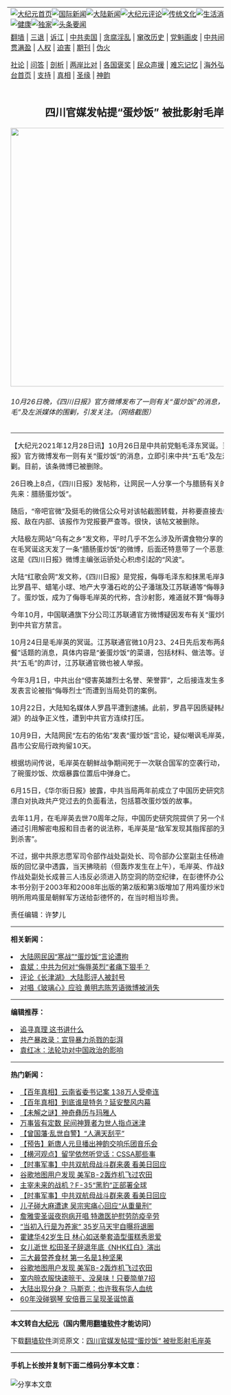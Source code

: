 <a name="1" id="1" target="_blank"></a><span id="1"></span>
<table align=center border="0"><tr><td colspan="2" VALIGN=TOP><a href="https://github.com/iehdxr350/djy/blob/master/gb/nf1351518.md#1"><img src="https://raw.githubusercontent.com/iehdxr350/www/master/t/djy/1.jpg" title="大纪元首页" alt="大纪元首页"></a><a href="https://github.com/iehdxr350/djy/blob/master/gb/n24hr.md#1"><img src="https://raw.githubusercontent.com/iehdxr350/www/master/t/djy/3.jpg" title="国际新闻" alt="国际新闻"></a><a href="https://github.com/iehdxr350/djy/blob/master/gb/nsc413.md#1"><img src="https://raw.githubusercontent.com/iehdxr350/www/master/t/djy/4.jpg" title="大陆新闻" alt="大陆新闻"></a><a href="https://github.com/iehdxr350/djy/blob/master/gb/news392.md#1"><img src="https://raw.githubusercontent.com/iehdxr350/www/master/t/djy/5.jpg" title="大纪元评论" alt="大纪元评论"></a><a href="https://github.com/iehdxr350/djy/blob/master/gb/news2007.md#1"><img src="https://raw.githubusercontent.com/iehdxr350/www/master/t/djy/6.jpg" title="传统文化" alt="传统文化"></a><a href="https://github.com/iehdxr350/djy/blob/master/gb/news2008.md#1"><img src="https://raw.githubusercontent.com/iehdxr350/www/master/t/djy/7.jpg" title="生活消费" alt="生活消费"></a><a href="https://github.com/iehdxr350/djy/blob/master/gb/ncyule.md#1"><img src="https://raw.githubusercontent.com/iehdxr350/www/master/t/djy/8.jpg" title="娱乐休闲" alt="娱乐休闲"></a><a href="https://github.com/iehdxr350/djy/blob/master/gb/nsc1002.md#1"><img src="https://raw.githubusercontent.com/iehdxr350/www/master/t/djy/9.jpg" title="健康" alt="健康"></a><a href="https://github.com/iehdxr350/djy/blob/master/gb/nf6092.md#1"><img src="https://raw.githubusercontent.com/iehdxr350/www/master/t/djy/10a.jpg" title="独家" alt="独家"></a><a href="https://github.com/iehdxr350/djy/blob/master/gb/nf4514.md#1"><img src="https://raw.githubusercontent.com/iehdxr350/www/master/t/djy/12a.jpg" title="头条要闻" alt="头条要闻"></a></td></tr>
<tr><td colspan="2" VALIGN=TOP><a target="_blank" href="https://github.com/iehdxr350/www/blob/master/README.md?zsrh#1">翻墙</a> | <a target="_blank" href="https://github.com/iehdxr350/djy/blob/master/gb/nf5657.md#1">三退</a> | <a target="_blank" href="https://github.com/iehdxr350/djy/blob/master/gb/nf6124.md#1">诉江</a> | <a target="_blank" href="https://github.com/iehdxr350/djy/blob/master/gb/nf1176117.md#1">中共卖国</a> | <a target="_blank" href="https://github.com/iehdxr350/djy/blob/master/gb/nf5773.md#1">贪腐淫乱</a> | <a target="_blank" href="https://github.com/iehdxr350/djy/blob/master/gb/nf1176115.md#1">窜改历史</a> | <a target="_blank" href="https://github.com/iehdxr350/djy/blob/master/gb/nf1176107.md#1">党魁画皮</a> | <a target="_blank" href="https://github.com/iehdxr350/djy/blob/master/gb/nf1320400.md#1">中共间谍</a> | <a target="_blank" href="https://github.com/iehdxr350/djy/blob/master/gb/nf1176114.md#1">破坏传统</a> | <a target="_blank" href="https://github.com/iehdxr350/ntdtv/blob/master/gb/prog447_1.md#1">恶贯满盈</a> | <a target="_blank" href="https://github.com/iehdxr350/djy/blob/master/gb/ncid278.md#1">人权</a> | <a target="_blank" href="https://github.com/iehdxr350/djy/blob/master/gb/nf1176111.md#1">迫害</a> | <a target="_blank" href="https://gitlab.com/szzdlab/mh-qikan/blob/master/README.md#1">期刊</a> | <a target="_blank" href="https://github.com/iehdxr350/djy/blob/master/gb/nf5562.md#1">伪火</a></p><p><a target="_blank" href="https://github.com/iehdxr350/djy/blob/master/gb/9p.md#1">社论</a> | <a target="_blank" href="https://github.com/iehdxr350/djy/blob/master/gb/nf4378.md#1">问答</a> | <a target="_blank" href="https://github.com/iehdxr350/djy/blob/master/gb/nf5792.md#1">剖析</a> | <a target="_blank" href="https://github.com/iehdxr350/djy/blob/master/gb/nf5735.md#1">两岸比对</a> | <a target="_blank" href="https://github.com/iehdxr350/djy/blob/master/gb/nf6119.md#1">各国褒奖</a> | <a target="_blank" href="https://github.com/iehdxr350/djy/blob/master/gb/nf6120.md#1">民众声援</a> | <a target="_blank" href="https://github.com/iehdxr350/djy/blob/master/gb/nf1188594.md#1">难忘记忆</a> | <a target="_blank" href="https://github.com/iehdxr350/djy/blob/master/gb/nf3180.md#1">海外弘传</a> | <a target="_blank" href="https://github.com/iehdxr350/djy/blob/master/gb/nf5410.md#1">万人上访</a> | <a target="_blank" href="https://github.com/iehdxr350/www/blob/master/README.md?zsrh#1">平台首页</a> | <a target="_blank" href="https://github.com/iehdxr350/djy/blob/master/gb/nf4386.md#1">支持</a> | <a target="_blank" href="https://github.com/iehdxr350/djy/blob/master/gb/nf4389.md#1">真相</a> | <a target="_blank" href="https://github.com/iehdxr350/djy/blob/master/gb/nf5790.md#1">圣缘</a> | <a target="_blank" href="https://github.com/iehdxr350/djy/blob/master/gb/nf4786.md#1">神韵</a></td></tr>
<tr><td VALIGN=TOP width="626"><h2 align=center>四川官媒发帖提“蛋炒饭” 被批影射毛岸英</h2>
<img width="600" src="https://i.epochtimes.com/assets/uploads/2021/12/id13463965-9638-a179597934e9f033d-496x400.jpg" />
<h6>10月26日晚，《四川日报》官方微博发布了一则有关“蛋炒饭”的消息，遭到中共“五毛”及左派媒体的围剿，引发关注。（网络截图）
</h6>
<hr>
	<p>【大纪元2021年12月28日讯】10月26日是中共前党魁<ahref="https://github.com/iehdxr350/djy/blob/master/gb/tag/%E6%AF%9B%E6%B3%BD%E4%B8%9C.md#1">毛泽东</a>冥诞。当晚，<ahref="https://github.com/iehdxr350/djy/blob/master/gb/tag/%E3%80%8A%E5%9B%9B%E5%B7%9D%E6%97%A5%E6%8A%A5%E3%80%8B.md#1">《四川日报》</a>官方微博发布一则有关“<ahref="https://github.com/iehdxr350/djy/blob/master/gb/tag/%E8%9B%8B%E7%82%92%E9%A5%AD.md#1">蛋炒饭</a>”的消息，立即引来中共“五毛”及左派媒体的围剿。目前，该条微博已被删除。</p>
<p>26日晚上8点，<ahref="https://github.com/iehdxr350/djy/blob/master/gb/tag/%E3%80%8A%E5%9B%9B%E5%B7%9D%E6%97%A5%E6%8A%A5%E3%80%8B.md#1">《四川日报》</a>发帖称，让网民一人分享一个与腊肠有关的料理，“川川先来：腊肠<ahref="https://github.com/iehdxr350/djy/blob/master/gb/tag/%E8%9B%8B%E7%82%92%E9%A5%AD.md#1">蛋炒饭</a>”。</p>
<p>随后，“帝吧官微”及挺毛的微信公众号对该帖截图转载，并称要直接去中纪委网站举报、敌在内部、该报作为党报要严查等。很快，该帖文被删除。</p>
<p>大陆极左网站“乌有之乡”发文称，平时几乎不怎么涉及所谓食物分享的，千挑万选地在毛冥诞这天发了一条“腊肠蛋炒饭”的微博，后面还特意带了一个恶意满满的表情。这是《四川日报》微博主编张运骄处心积虑引起的“风波”。</p>
<p>大陆“红歌会网”发文称，《四川日报》是党报，侮辱<ahref="https://github.com/iehdxr350/djy/blob/master/gb/tag/%E6%AF%9B%E6%B3%BD%E4%B8%9C.md#1">毛泽东</a>和抹黑<ahref="https://github.com/iehdxr350/djy/blob/master/gb/tag/%E6%AF%9B%E5%B2%B8%E8%8B%B1.md#1">毛岸英</a>“影响恶劣”，比罗昌平、蜡笔小球、地产大亨潘石屹的公子潘瑞及江苏联通等“侮辱英烈”严重多了。蛋炒饭，成为了侮辱毛岸英的代称，含沙射影，难道就不算“侮辱英烈”吗？</p>
<p>今年10月，中国联通旗下分公司江苏联通官方微博疑因发布有关“蛋炒饭”的消息，遭到中共官方禁言。</p>
<p>10月24日是<ahref="https://github.com/iehdxr350/djy/blob/master/gb/tag/%E6%AF%9B%E5%B2%B8%E8%8B%B1.md#1">毛岸英</a>的冥诞。江苏联通官微10月23、24日先后发布两条关于“一日三餐”话题的消息，具体内容是“姜蛋炒饭”的菜谱，包括材料、做法等。该微博引发中共“五毛”的声讨，江苏联通官微也被人举报。</p>
<p>今年3月1日，中共出台“侵害英雄烈士名誉、荣誉罪”，之后接连发生多起中国公民因发表言论被指“侮辱烈士”而遭到当局处罚的案例。</p>
<p>10月22日，大陆知名媒体人罗昌平遭到逮捕。此前，罗昌平因质疑韩战电影《长津湖》的战争正义性，遭到中共官方连续打压。</p>
<p>10月9日，大陆网民“左右的佑佑”发表“蛋炒饭”言论，疑似嘲讽毛岸英，遭江西省南昌市公安局行政拘留10天。</p>
<p>根据坊间传说，毛岸英在朝鲜战争期间死于一次联合国军的空袭行动，他因为点火做了碗蛋炒饭、炊烟暴露位置后中弹身亡。</p>
<p>6月15日，《华尔街日报》披露，中共当局两年前成立了中国历史研究院，企图反驳与漂白对执政共产党过去的负面看法，包括篡改蛋炒饭的故事。</p>
<p>去年11月，在毛岸英去世70周年之际，中国历史研究院提供了另一个版本的故事，通过引用解密电报和目击者的说法称，毛岸英是“敌军发现其指挥部的无线电信号后遭到杀害”。</p>
<p>不过，据中共原志愿军司令部作战处副处长、司令部办公室副主任杨迪在1998年出版的回忆录中透露，当天拂晓前（但轰炸发生在上午），毛岸英、作战处参谋高瑞欣和作战处副处长成普三人违反必须进入防空洞的防空纪律，在彭德怀办公室中炒饭。这本书分别于2003年和2008年出版的第2版和第3版增加了用鸡蛋炒米饭的细节，并说明所用鸡蛋是朝鲜军方送给彭德怀的，在当时相当珍贵。</p>
<p>责任编辑：许梦儿</p>
	
<hr>


<strong>相关新闻：</strong>
<li><a href="https://github.com/iehdxr350/djy/blob/master/gb/21/10/12/n13300302.md#1">大陆网民因“寒战”“蛋炒饭”言论遭拘</a></li>
<li><a href="https://github.com/iehdxr350/djy/blob/master/gb/21/10/14/n13303412.md#1">袁斌：中共为何对“侮辱英烈”者痛下狠手？</a></li>
<li><a href="https://github.com/iehdxr350/djy/blob/master/gb/21/10/16/n13308384.md#1">评论《长津湖》 大陆影评人被封号</a></li>
<li><a href="https://github.com/iehdxr350/djy/blob/master/gb/21/10/17/n13309580.md#1">对唱《玻璃心》应验 黄明志陈芳语微博被消失</a></li>
<hr>


<strong>编辑推荐：</strong>
<li><a href="https://github.com/upjkzu3674/djy/blob/master/gb/19/1/5/n10955468.md?dfh#1" target="_blank">追寻真理 这书讲什么</a></li><li><a href="https://github.com/tsiac2612/djy/blob/master/gb/18/3/30/n10263600.md#1" target="_blank">共产暴政录：宣导暴力杀戮的彭湃</a></li><li><a href="https://github.com/tsiac2612/djy/blob/master/gb/19/6/28/n11352966.md#1" target="_blank">袁红冰：法轮功对中国政治的影响</a></li>
<hr>

<strong>热门新闻：</strong>
<li><a href="https://github.com/iehdxr350/djy/blob/master/gb/21/12/16/n13442125.md#1">【百年真相】云南省委书记案 138万人受牵连</a></li>
<li><a href="https://github.com/iehdxr350/djy/blob/master/gb/21/12/21/n13451605.md#1">【百年真相】到底谁是特务？延安整风内幕</a></li>
<li><a href="https://github.com/iehdxr350/djy/blob/master/gb/21/12/23/n13456034.md#1">【未解之谜】神奇彝历与玛雅人</a></li>
<li><a href="https://github.com/iehdxr350/djy/blob/master/gb/21/12/13/n13435096.md#1">万事皆有定数 民间神算者为世人指点迷津</a></li>
<li><a href="https://github.com/iehdxr350/djy/blob/master/gb/21/12/15/n13439898.md#1">【曾国藩·乱世自警】“人满天刮平”</a></li>
<li><a href="https://github.com/iehdxr350/djy/blob/master/gb/21/12/15/n13439768.md#1">【预告】新唐人元旦播出神韵交响乐团音乐会</a></li>
<li><a href="https://github.com/iehdxr350/djy/blob/master/gb/21/12/26/n13460068.md#1">【横河观点】留学依然听党话：CSSA那些事</a></li>
<li><a href="https://github.com/iehdxr350/djy/blob/master/gb/21/12/25/n13459510.md#1">【时事军事】中共双航母战斗群来袭 看美日回应</a></li>
<li><a href="https://github.com/iehdxr350/djy/blob/master/gb/21/12/26/n13460260.md#1">谷歌地图用户发现 美军B-2轰炸机飞过农田</a></li>
<li><a href="https://github.com/iehdxr350/djy/blob/master/gb/21/12/23/n13454704.md#1">主宰未来的战机？F-35“黑豹”正部署全球</a></li>
<li><a href="https://github.com/iehdxr350/djy/blob/master/gb/21/12/25/n13459510.md#1">【时事军事】中共双航母战斗群来袭 看美日回应</a></li>
<li><a href="https://github.com/iehdxr350/djy/blob/master/gb/21/12/26/n13460291.md#1">儿子碰大麻遭逮 吴宗宪痛心回应“从重量刑”</a></li>
<li><a href="https://github.com/iehdxr350/djy/blob/master/gb/21/12/26/n13460372.md#1">詹雅雯圣诞夜抱病开唱 特邀医护慰劳防疫辛劳</a></li>
<li><a href="https://github.com/iehdxr350/djy/blob/master/gb/21/12/25/n13459931.md#1">“当初入行是为养家” 35岁马天宇自曝将退圈</a></li>
<li><a href="https://github.com/iehdxr350/djy/blob/master/gb/21/12/26/n13460909.md#1">霍建华42岁生日 林心如送拳套造型蛋糕秀恩爱</a></li>
<li><a href="https://github.com/iehdxr350/djy/blob/master/gb/21/12/25/n13459243.md#1">女儿逝世 松田圣子辞退年底《NHK红白》演出</a></li>
<li><a href="https://github.com/iehdxr350/djy/blob/master/gb/21/12/22/n13453626.md#1">三大最营养食材 第一名是1种坚果</a></li>
<li><a href="https://github.com/iehdxr350/djy/blob/master/gb/21/12/26/n13460260.md#1">谷歌地图用户发现 美军B-2轰炸机飞过农田</a></li>
<li><a href="https://github.com/iehdxr350/djy/blob/master/gb/21/12/24/n13457208.md#1">室内晾衣服快速晾干、没臭味！只要简单7招</a></li>
<li><a href="https://github.com/iehdxr350/djy/blob/master/gb/21/12/27/n13462114.md#1">大陆出现分身？ 马斯克：也许我有华人血统</a></li>
<li><a href="https://github.com/iehdxr350/djy/blob/master/gb/21/12/26/n13460154.md#1">60年没碰钢琴 安倍晋三呈现圣诞惊喜</a></li>
<hr>

<strong>本文转自<a href="https://www.epochtimes.com">大纪元</a>（国内需用<a href="https://github.com/iehdxr350/www/blob/master/README.md#8">翻墙软件</a>才能访问）</strong><p>下载<a href="https://github.com/iehdxr350/www/blob/master/README.md#8">翻墙软件</a>浏览原文：<a href="https://www.epochtimes.com/gb/21/12/28/n13463948.htm">四川官媒发帖提“蛋炒饭” 被批影射毛岸英</a></p><hr>

<strong>手机上长按并复制下面二维码分享本文章：</strong><br><br><img src="https://chart.apis.google.com/chart?cht=qr&chs=240x240&choe=UTF-8&chld=M|2&chl=https://github.com/iehdxr350/djy/blob/master/gb/21/12/28/n13463948.md%231" title="分享本文章"></td><td VALIGN=TOP><a href="https://github.com/iehdxr350/djy/blob/master/gb/16/1/21/n4622075.md?dfh#1" target="_blank"><img src="https://raw.githubusercontent.com/iehdxr350/djy/master/gb/300/wei-f1.jpg" title="中共的伪火骗局"  alt="中共的伪火骗局"></a><br><a href="https://github.com/iehdxr350/www/blob/master/README.md?dfh#9" target="_blank"><img src="https://raw.githubusercontent.com/iehdxr350/djy/master/gb/300/yong-h.jpg" title="永恒的见证"  alt="永恒的见证"></a><br><a href="https://github.com/iehdxr350/djy/blob/master/gb/13/9/29/n3974789.md?dfh#1" target="_blank"><img src="https://raw.githubusercontent.com/iehdxr350/djy/master/gb/300/shang-lnz.jpg" title="善良女子被中共投男牢"  alt="善良女子被中共投男牢"></a><br><a href="https://github.com/iehdxr350/djy/blob/master/gb/16/3/16/n4663449.md?dfh#1" target="_blank"><img src="https://raw.githubusercontent.com/iehdxr350/djy/master/gb/300/huo-z3.jpg" title="警卫目击活摘器官"  alt="警卫目击活摘器官"></a><br><a href="https://github.com/iehdxr350/djy/blob/master/gb/16/8/7/n8177641.md?dfh#1" target="_blank"><img src="https://raw.githubusercontent.com/iehdxr350/djy/master/gb/300/huo-z4.jpg" title="证人描述活摘恐怖"  alt="证人描述活摘恐怖"></a><br><a href="https://github.com/iehdxr350/djy/blob/master/gb/10/4/19/n2881569.md?dfh#1" target="_blank"><img src="https://raw.githubusercontent.com/iehdxr350/djy/master/gb/300/huo-z1.jpg" title="揭开活摘器官黑幕"  alt="揭开活摘器官黑幕"></a><br><a href="https://github.com/iehdxr350/djy/blob/master/gb/10/11/7/n3077476.md?dfh#1" target="_blank"><img src="https://raw.githubusercontent.com/iehdxr350/djy/master/gb/300/ma-ks.jpg" title="马克思的成魔之路"  alt="马克思的成魔之路"></a><br><a href="https://github.com/iehdxr350/djy/blob/master/gb/14/6/9/n4173977.md?dfh#1" target="_blank"><img src="https://raw.githubusercontent.com/iehdxr350/djy/master/gb/300/chang-zs.jpg" title="藏字石 蕴天机"  alt="藏字石 蕴天机"></a><br><a href="https://github.com/iehdxr350/djy/blob/master/gb/18/5/10/n10381511.md?dfh#1" target="_blank"><img src="https://raw.githubusercontent.com/iehdxr350/djy/master/gb/300/st1.jpg" title="关注三亿人三退"  alt="关注三亿人三退"></a><br><a href="https://github.com/iehdxr350/djy/blob/master/gb/18/3/21/n10237682.md?dfh#1" target="_blank"><img src="https://raw.githubusercontent.com/iehdxr350/djy/master/gb/300/jie-t.jpg" title="解体中共复兴中华"  alt="解体中共复兴中华"></a><br><a href="https://github.com/iehdxr350/djy/blob/master/gb/9/2/9/n2422991.md?dfh#1" target="_blank"><img src="https://raw.githubusercontent.com/iehdxr350/djy/master/gb/300/gao-zs.jpg" title="中共迫害良心律师"  alt="中共迫害良心律师"></a><br><a href="https://github.com/iehdxr350/djy/blob/master/gb/18/12/9/n10900044.md?dfh#1" target="_blank"><img src="https://raw.githubusercontent.com/iehdxr350/djy/master/gb/300/sj1.jpg" title="三百多万人举报江泽民"  alt="三百多万人举报江泽民"></a><br><a href="https://github.com/iehdxr350/djy/blob/master/gb/18/8/28/n10672014.md?dfh#1" target="_blank"><img src="https://raw.githubusercontent.com/iehdxr350/djy/master/gb/300/sj2.jpg" title="这些官员为何起诉江泽民"  alt="这些官员为何起诉江泽民"></a><br><a href="https://github.com/iehdxr350/djy/blob/master/gb/8/12/18/n2367165.md?dfh#1" target="_blank"><img src="https://raw.githubusercontent.com/iehdxr350/djy/master/gb/300/liangan.jpg" title="海峡两岸的强烈对比"  alt="海峡两岸的强烈对比"></a><br><a href="https://github.com/iehdxr350/djy/blob/master/gb/15/12/10/n4593139.md?dfh#1" target="_blank"><img src="https://raw.githubusercontent.com/iehdxr350/djy/master/gb/300/jia-ndzl.jpg" title="加拿大总理的贺信"  alt="加拿大总理的贺信"></a><br><a href="https://github.com/iehdxr350/djy/blob/master/gb/11/6/17/n3289382.md?dfh#1" target="_blank"><img src="https://raw.githubusercontent.com/iehdxr350/djy/master/gb/300/xiao-wd.jpg" title="探寻真相兼听则明"  alt="探寻真相兼听则明"></a><br><a href="https://github.com/iehdxr350/djy/blob/master/gb/18/10/27/n10812623.md?dfh#1" target="_blank"><img src="https://raw.githubusercontent.com/iehdxr350/djy/master/gb/300/yindu.jpg" title="印度媒体报道东方"  alt="印度媒体报道东方"></a><br><a href="https://github.com/iehdxr350/djy/blob/master/gb/18/6/9/n10469652.md?dfh#1" target="_blank"><img src="https://raw.githubusercontent.com/iehdxr350/djy/master/gb/300/xie-j.jpg" title="不一样的海外校园"  alt="不一样的海外校园"></a><br><a href="https://github.com/iehdxr350/djy/blob/master/gb/7/4/5/n1669415.md?dfh#1" target="_blank"><img src="https://raw.githubusercontent.com/iehdxr350/djy/master/gb/300/li-up.jpg" title="从大师到徒弟的传奇"  alt="从大师到徒弟的传奇"></a><br><a href="https://github.com/iehdxr350/djy/blob/master/gb/17/5/26/n9191512.md?dfh#1" target="_blank"><img src="https://raw.githubusercontent.com/iehdxr350/djy/master/gb/300/zfl2.jpg" title="亿万人与东方一本奇书"  alt="亿万人与东方一本奇书"></a><br><a href="https://github.com/iehdxr350/djy/blob/master/gb/13/11/27/n4020290.md?dfh#1" target="_blank"><img src="https://raw.githubusercontent.com/iehdxr350/djy/master/gb/300/zhen-h.jpg" title="大陆见不到的震撼场面"  alt="大陆见不到的震撼场面"></a><br><a href="https://github.com/iehdxr350/djy/blob/master/gb/15/7/17/n4482910.md?dfh#1" target="_blank"><img src="https://raw.githubusercontent.com/iehdxr350/djy/master/gb/300/dalu-sk.jpg" title="人心向善 大陆当初盛况"  alt="人心向善 大陆当初盛况"></a><br><a href="https://github.com/iehdxr350/djy/blob/master/gb/19/1/5/n10955468.md?dfh#1" target="_blank"><img src="https://raw.githubusercontent.com/iehdxr350/djy/master/gb/300/zfl1.jpg" title="追寻真理 这书讲什么"  alt="追寻真理 这书讲什么"></a><br><a href="https://github.com/iehdxr350/www/blob/master/README.md?dfh#1" target="_blank"><img src="https://raw.githubusercontent.com/iehdxr350/djy/master/gb/300/fq1.jpg" title="下载免费翻墙软件"  alt="下载免费翻墙软件"></a><br></td></tr></table>
